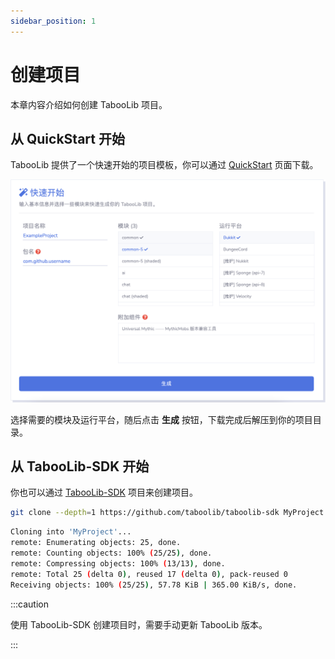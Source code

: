```yaml
---
sidebar_position: 1
---
```


# 创建项目

本章内容介绍如何创建 TabooLib 项目。

## 从 QuickStart 开始

TabooLib 提供了一个快速开始的项目模板，你可以通过 [QuickStart](https://tabooproject.org/quickstart.html) 页面下载。

![](img/start.png)

选择需要的模块及运行平台，随后点击 **生成** 按钮，下载完成后解压到你的项目目录。

## 从 TabooLib-SDK 开始

你也可以通过 [TabooLib-SDK](https://github.com/taboolib/taboolib-sdk) 项目来创建项目。

```bash
git clone --depth=1 https://github.com/taboolib/taboolib-sdk MyProject
```

```bash
Cloning into 'MyProject'...
remote: Enumerating objects: 25, done.
remote: Counting objects: 100% (25/25), done.
remote: Compressing objects: 100% (13/13), done.
remote: Total 25 (delta 0), reused 17 (delta 0), pack-reused 0
Receiving objects: 100% (25/25), 57.78 KiB | 365.00 KiB/s, done.
```

:::caution

使用 TabooLib-SDK 创建项目时，需要手动更新 TabooLib 版本。

:::